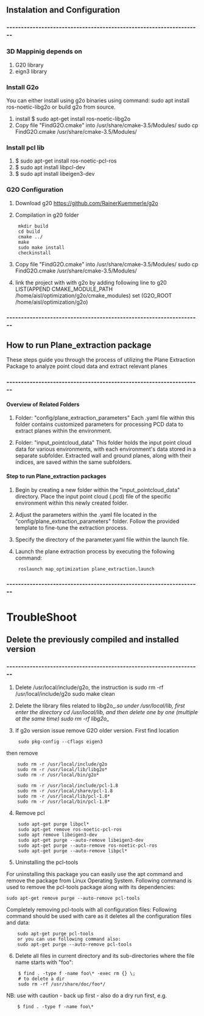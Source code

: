
## Instalation and Configuration
### -------------------------------------------------------------------

### 3D Mappinig depends on
1. G20 library
2. eign3 library


### Install G2o
You can either install using g2o binaries using command: sudo apt install ros-noetic-libg2o or build g2o from source.
1. install
    $ sudo apt-get install ros-noetic-libg2o
2. Copy file "FindG2O.cmake" into /usr/share/cmake-3.5/Modules/
    sudo cp FindG2O.cmake /usr/share/cmake-3.5/Modules/

### Install pcl lib
1. $ sudo apt-get install ros-noetic-pcl-ros
2. $ sudo apt install libpcl-dev
3. $ sudo apt install libeigen3-dev

### G2O Configuration
1. Download g20
     https://github.com/RainerKuemmerle/g2o

2. Compilation in g20 folder

        mkdir build
        cd build
        cmake ../
        make
        sudo make install
        checkinstall 

3. Copy file "FindG2O.cmake" into /usr/share/cmake-3.5/Modules/
    sudo cp FindG2O.cmake /usr/share/cmake-3.5/Modules/

4. link the project with with g2o by adding following line to g20
        LIST(APPEND CMAKE_MODULE_PATH /home/aisl/optimization/g2o/cmake_modules)
        set (G2O_ROOT  /home/aisl/optimization/g2o)

### -------------------------------------------------------------------
## How to run Plane_extraction package
These steps guide you through the process of utilizing the Plane Extraction Package to analyze point cloud data and extract relevant planes
### -------------------------------------------------------------------
#### Overview of Related Folders
1. Folder: "config/plane_extraction_parameters"
Each .yaml file within this folder contains customized parameters for processing PCD data to extract planes within the environment.

2. Folder: "input_pointcloud_data"
This folder holds the input point cloud data for various environments, with each environment's data stored in a separate subfolder. Extracted wall and ground planes, along with their indices, are saved within the same subfolders.

#### Step to run Plane_extraction packages
1. Begin by creating a new folder within the "input_pointcloud_data" directory. Place the input point cloud (.pcd) file of the specific environment within this newly created folder.

2. Adjust the parameters within the .yaml file located in the "config/plane_extraction_parameters" folder. Follow the provided template to fine-tune the extraction process.

3. Specify the directory of the parameter.yaml file within the launch file.

4. Launch the plane extraction process by executing the following command:
                        
        roslaunch map_optimization plane_extraction.launch





### -------------------------------------------------------------------
# TroubleShoot
## Delete the previously compiled and installed version
### -------------------------------------------------------------------

1. Delete /usr/local/include/g2o, the instruction is sudo rm -rf /usr/local/include/g2o
sudo make clean
2. Delete the library files related to libg2o_*.so under /usr/local/lib, first enter the directory cd /usr/local/lib, and then delete one by one (multiple at the same time) sudo rm -rf libg2o_*
3. If g2o version issue remove G2O older version. First find location

        sudo pkg-config --cflags eigen3
then remove

        sudo rm -r /usr/local/include/g2o
        sudo rm -r /usr/local/lib/libg2o*
        sudo rm -r /usr/local/bin/g2o*

        sudo rm -r /usr/local/include/pcl-1.8
        sudo rm -r /usr/local/share/pcl-1.8
        sudo rm -r /usr/local/lib/pcl-1.8*
        sudo rm -r /usr/local/bin/pcl-1.8*

4. Remove pcl 

        sudo apt-get purge libpcl*
        sudo apt-get remove ros-noetic-pcl-ros
        sudo apt remove libeigen3-dev
        sudo apt-get purge --auto-remove libeigen3-dev
        sudo apt-get purge --auto-remove ros-noetic-pcl-ros
        sudo apt-get purge --auto-remove libpcl*

5. Uninstalling the pcl-tools 

For uninstalling this package you can easily use the apt command and remove the package from Linux Operating System. Following command is used to remove the pcl-tools package along with its dependencies:

    sudo apt-get remove purge --auto-remove pcl-tools

Completely removing pcl-tools with all configuration files:
Following command should be used with care as it deletes all the configuration files and data:
        
        sudo apt-get purge pcl-tools
        or you can use following command also:
        sudo apt-get purge --auto-remove pcl-tools

6. Delete all files in current directory and its sub-directories where the file name starts with "foo":

        $ find . -type f -name foo\* -exec rm {} \;
        # to delete a dir
        sudo rm -rf /usr/share/doc/foo*/

NB: use with caution - back up first - also do a dry run first, e.g.

        $ find . -type f -name foo\*



